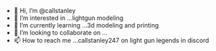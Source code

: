 - 👋 Hi, I’m @callstanley
- 👀 I’m interested in ...lightgun modeling 
- 🌱 I’m currently learning ...3d modeling and printing
- 💞️ I’m looking to collaborate on ...
- 📫 How to reach me ...callstanley247 on light gun legends in discord

<!---
callstanley/callstanley is a ✨ special ✨ repository because its `README.md` (this file) appears on your GitHub profile.
You can click the Preview link to take a look at your changes.
--->
